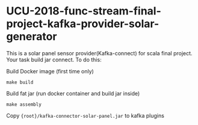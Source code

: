 # UCU-2018-func-stream-final-project-kafka-provider-solar-generator
This is a solar panel sensor provider(Kafka-connect) for scala  final project.
Your task build jar connect. To do this:

Build Docker image (first time only)
```
make build
```
Build fat jar (run docker container and  build jar inside)
```
make assembly
```
Copy `{root}/kafka-connector-solar-panel.jar` to kafka plugins